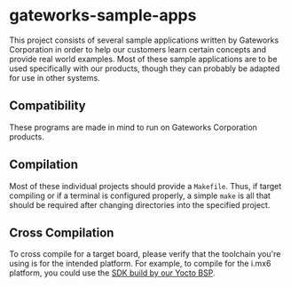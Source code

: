 # gateworks-sample-apps #

This project consists of several sample applications written by Gateworks Corporation in order to help our customers learn certain concepts and provide real world examples. Most of these sample applications are to be used specifically with our products, though they can probably be adapted for use in other systems.

## Compatibility ##

These programs are made in mind to run on Gateworks Corporation products.

## Compilation ##

Most of these individual projects should provide a `Makefile`. Thus, if target compiling or if a terminal is configured properly, a simple `make` is all that should be required after changing directories into the specified project.

## Cross Compilation ##

To cross compile for a target board, please verify that the toolchain you're using is for the intended platform. For example, to compile for the i.mx6 platform, you could use the [SDK build by our Yocto BSP](http://trac.gateworks.com/wiki/Yocto/SDK).
